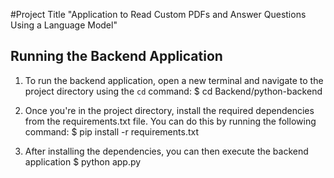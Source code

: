 #Project Title
"Application to Read Custom PDFs and Answer Questions Using a Language Model"

## Running the Backend Application

1. To run the backend application, open a new terminal and navigate to the project directory using the `cd` command:
$ cd Backend/python-backend

2. Once you're in the project directory, install the required dependencies from the requirements.txt file. You can do this by running the following command:
$ pip install -r requirements.txt

3. After installing the dependencies, you can then execute the backend application
$ python app.py




